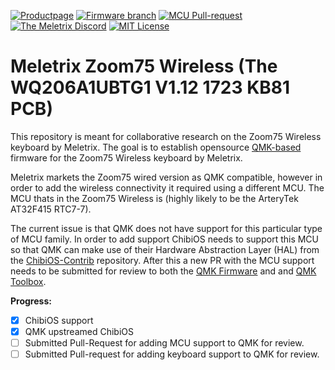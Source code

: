 <!-- TODO: Add Badges Here -->
[![Productpage](https://img.shields.io/badge/Official_product_page-_?style=flat&logoSize=auto&color=%23c3a372
)](https://meletrix.com/products/zoom75-collection)
[![Firmware branch](https://img.shields.io/badge/Firmware%20branch%20(experimental)-_?style=flat&logo=github&logoColor=%23fff&logoSize=auto&color=%23010409
)](https://github.com/MHooijberg/qmk_firmware/tree/meletrix_zoom75_wireless)
[![MCU Pull-request](https://img.shields.io/badge/MCU%20Pull--request-_?style=flat&logo=github&logoColor=%23fff&color=%23010409)
](https://github.com/qmk/qmk_firmware/pull/23445)
[![The Meletrix Discord](https://img.shields.io/badge/Join%20the%20discussion!-_?style=flat&logo=discord&logoColor=%23fff&logoSize=auto&color=%235865F2
)](https://discord.gg/meletrix-919202175530463272)
[![MIT License](https://img.shields.io/badge/License-MIT_License-yellow
)](https://github.com/MHooijberg/Zoom75-Wireless-Firmware/blob/main/LICENSE)
<!-- License -->

# Meletrix Zoom75 Wireless (The WQ206A1UBTG1 V1.12 1723 KB81 PCB)
This repository is meant for collaborative research on the Zoom75 Wireless keyboard by Meletrix. The goal is to establish opensource [QMK-based](https://qmk.fm/) firmware for the Zoom75 Wireless keyboard by Meletrix.

Meletrix markets the Zoom75 wired version as QMK compatible, however in order to add the wireless connectivity it required using a different MCU. The MCU thats in the Zoom75 Wireless is (highly likely to be the ArteryTek AT32F415 RTC7-7).

The current issue is that QMK does not have support for this particular type of MCU family. In order to add support ChibiOS needs to support this MCU so that QMK can make use of their Hardware Abstraction Layer (HAL) from the [ChibiOS-Contrib](https://github.com/ChibiOS/ChibiOS-Contrib) repository. After this a new PR with the MCU support needs to be submitted for review to both the [QMK Firmware](https://github.com/qmk/qmk_firmware) and and [QMK Toolbox](https://github.com/qmk/qmk_toolbox).


**Progress:**
- [x] ChibiOS support
- [x] QMK upstreamed ChibiOS
- [ ] Submitted Pull-Request for adding MCU support to QMK for review.
- [ ] Submitted Pull-request for adding keyboard support to QMK for review.